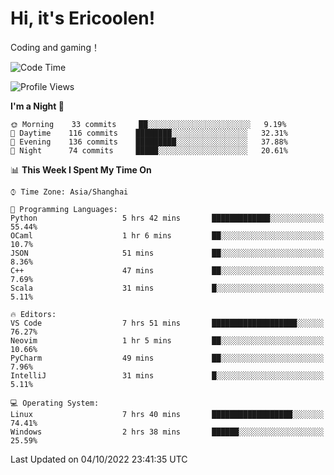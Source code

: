 # Hi, it's Ericoolen!
Coding and gaming！

<!--START_SECTION:waka-->
![Code Time](http://img.shields.io/badge/Code%20Time-417%20hrs%2019%20mins-blue)

![Profile Views](http://img.shields.io/badge/Profile%20Views-0-blue)

**I'm a Night 🦉** 

```text
🌞 Morning    33 commits     ██░░░░░░░░░░░░░░░░░░░░░░░   9.19% 
🌆 Daytime    116 commits    ████████░░░░░░░░░░░░░░░░░   32.31% 
🌃 Evening    136 commits    █████████░░░░░░░░░░░░░░░░   37.88% 
🌙 Night      74 commits     █████░░░░░░░░░░░░░░░░░░░░   20.61%

```


📊 **This Week I Spent My Time On** 

```text
⌚︎ Time Zone: Asia/Shanghai

💬 Programming Languages: 
Python                   5 hrs 42 mins       █████████████░░░░░░░░░░░░   55.44% 
OCaml                    1 hr 6 mins         ██░░░░░░░░░░░░░░░░░░░░░░░   10.7% 
JSON                     51 mins             ██░░░░░░░░░░░░░░░░░░░░░░░   8.36% 
C++                      47 mins             ██░░░░░░░░░░░░░░░░░░░░░░░   7.69% 
Scala                    31 mins             █░░░░░░░░░░░░░░░░░░░░░░░░   5.11%

🔥 Editors: 
VS Code                  7 hrs 51 mins       ███████████████████░░░░░░   76.27% 
Neovim                   1 hr 5 mins         ██░░░░░░░░░░░░░░░░░░░░░░░   10.66% 
PyCharm                  49 mins             ██░░░░░░░░░░░░░░░░░░░░░░░   7.96% 
IntelliJ                 31 mins             █░░░░░░░░░░░░░░░░░░░░░░░░   5.11%

💻 Operating System: 
Linux                    7 hrs 40 mins       ██████████████████░░░░░░░   74.41% 
Windows                  2 hrs 38 mins       ██████░░░░░░░░░░░░░░░░░░░   25.59%

```


 Last Updated on 04/10/2022 23:41:35 UTC
<!--END_SECTION:waka-->

